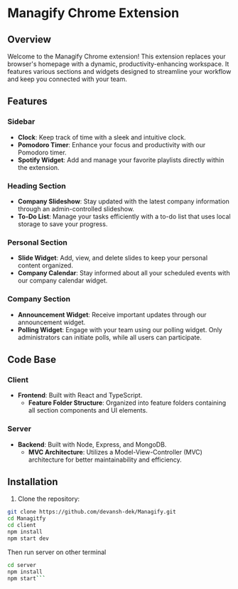 # Managify Chrome Extension

## Overview

Welcome to the Managify Chrome extension! This extension replaces your browser's homepage with a dynamic, productivity-enhancing workspace. It features various sections and widgets designed to streamline your workflow and keep you connected with your team.

## Features

### Sidebar
- **Clock**: Keep track of time with a sleek and intuitive clock.
- **Pomodoro Timer**: Enhance your focus and productivity with our Pomodoro timer.
- **Spotify Widget**: Add and manage your favorite playlists directly within the extension.

### Heading Section
- **Company Slideshow**: Stay updated with the latest company information through an admin-controlled slideshow.
- **To-Do List**: Manage your tasks efficiently with a to-do list that uses local storage to save your progress.

### Personal Section
- **Slide Widget**: Add, view, and delete slides to keep your personal content organized.
- **Company Calendar**: Stay informed about all your scheduled events with our company calendar widget.

### Company Section
- **Announcement Widget**: Receive important updates through our announcement widget.
- **Polling Widget**: Engage with your team using our polling widget. Only administrators can initiate polls, while all users can participate.

## Code Base

### Client
- **Frontend**: Built with React and TypeScript.
  - **Feature Folder Structure**: Organized into feature folders containing all section components and UI elements.
  
### Server
- **Backend**: Built with Node, Express, and MongoDB.
  - **MVC Architecture**: Utilizes a Model-View-Controller (MVC) architecture for better maintainability and efficiency.

## Installation

1. Clone the repository:

```bash
git clone https://github.com/devansh-dek/Managify.git
cd Managitfy
cd client
npm install
npm start dev
```
Then run server on other terminal
```bash
cd server
npm install
npm start```
